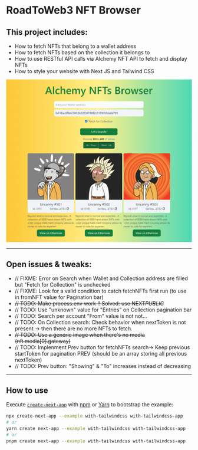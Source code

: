 # RoadToWeb3 NFT Browser

## This project includes:

- How to fetch NFTs that belong to a wallet address
- How to fetch NFTs based on the collection it belongs to
- How to use RESTful API calls via Alchemy NFT API to fetch and display NFTs
- How to style your website with Next JS and Tailwind CSS

![Screenshot](screenshot.png)

---

## Open issues & tweaks:

- // FIXME: Error on Search when Wallet and Collection address are filled but "Fetch for Collection" is unchecked
- // FIXME: Look for a valid condition to catch fetchNFTs first run (to use in fromNFT value for Pagination bar)
- ~~// TODO: Make process.env work !! Solved: use NEXT*PUBLIC*~~
- // TODO: Use "unknown" value for "Entries" on Collection pagination bar
- // TODO: Search per account "From" value is not not...
- // TODO: On Collection search: Check behavior when nextToken is not present -> then there are no more NFTs to fetch.
- ~~// TODO: Use a generic image when there's no media (nft.media[0].gateway)~~
- // TODO: Implenment Prev button for fetchNFTs search-> Keep previous startToken for pagination PREV (should be an array storing all previous nextToken)
- // TODO: Prev button: "Showing" & "To" increases instead of decreasing

---

## How to use

Execute [`create-next-app`](https://github.com/vercel/next.js/tree/canary/packages/create-next-app) with [npm](https://docs.npmjs.com/cli/init) or [Yarn](https://yarnpkg.com/lang/en/docs/cli/create/) to bootstrap the example:

```bash
npx create-next-app --example with-tailwindcss with-tailwindcss-app
# or
yarn create next-app --example with-tailwindcss with-tailwindcss-app
# or
pnpm create next-app --example with-tailwindcss with-tailwindcss-app
```
